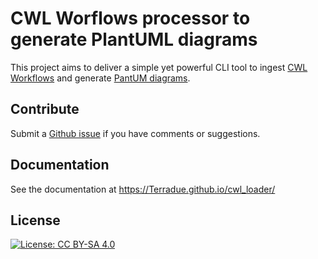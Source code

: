 # CWL Worflows processor to generate PlantUML diagrams

This project aims to deliver a simple yet powerful CLI tool to ingest [CWL Workflows](https://www.commonwl.org/) and generate [PantUM diagrams](https://plantuml.com/).

## Contribute

Submit a [Github issue](https://github.com/Terradue/cwl_loader/issues) if you have comments or suggestions.

## Documentation

See the documentation at https://Terradue.github.io/cwl_loader/

## License

[![License: CC BY-SA 4.0](https://img.shields.io/badge/License-CC_BY--SA_4.0-lightgrey.svg)](https://creativecommons.org/licenses/by-sa/4.0/)
